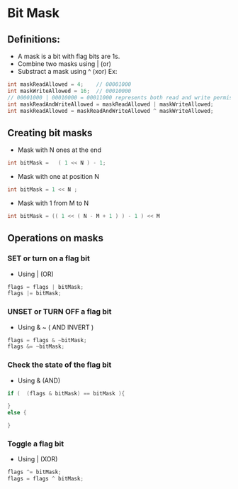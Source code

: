 # Bit Mask
## Definitions:
- A mask is a bit with flag bits are 1s.
- Combine two masks using | (or)
- Substract a mask using ^ (xor)
Ex:
```java
int maskReadAllowed = 4;    // 00001000
int maskWriteAllowed = 16;  // 00010000
// 00001000 | 00010000 = 00011000 represents both read and write permissions
int maskReadAndWriteAllowed = maskReadAllowed | maskWriteAllowed;
int maskReadAllowed = maskReadAndWriteAllowed ^ maskWriteAllowed;
```
## Creating bit masks
- Mask with N ones at the end
```java
int bitMask =   ( 1 << N ) - 1;
```
- Mask with one at position N
```java
int bitMask = 1 << N ;
```
- Mask with 1 from M to N
```java
int bitMask = (( 1 << ( N - M + 1 ) ) - 1 ) << M 
```
## Operations on masks
### SET or turn on a flag bit
- Using | (OR)
```java
flags = flags | bitMask;
flags |= bitMask;
```
### UNSET or TURN OFF a flag bit
- Using & ~ ( AND INVERT )
```java
flags = flags & ~bitMask;
flags &= ~bitMask;
```
### Check the state of the flag bit
- Using & (AND)
```java
if (  (flags & bitMask) == bitMask ){

}
else {

}
```
### Toggle a flag bit
- Using | (XOR)
```java
flags ^= bitMask;
flags = flags ^ bitMask;
```
